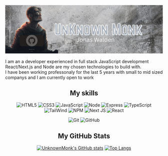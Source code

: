 <img src="./UnknownMonk1.png" />

I am an a developer experienced in full stack JavaScript development React/Next.js and Node are my chosen technologies to build with.<br>
I have been working professonaly for the last 5 years with small to mid sized companys and I am currently open to work <br>



<div align=center>
<h2>My skills</h2>
  
![HTML5](https://img.shields.io/badge/html5-%23E34F26.svg?style=for-the-badge&logo=html5&logoColor=white)
![CSS3](https://img.shields.io/badge/css3-%231572B6.svg?style=for-the-badge&logo=css3&logoColor=white)
![JavaScript](https://img.shields.io/badge/javascript-%23323330.svg?style=for-the-badge&logo=javascript&logoColor=%23F7DF1E)
![Node](https://img.shields.io/badge/node.js-%23323330.svg?style=for-the-badge&logo=nodedotjs&logoColor=%23F7DF1E)
![Express](https://img.shields.io/badge/Express-%23323330.svg?style=for-the-badge&logo=express&logoColor=%23F7DF1E)
![TypeScript](https://img.shields.io/badge/typescript-%23007ACC.svg?style=for-the-badge&logo=typescript&logoColor=white)
![TailWind](https://img.shields.io/badge/tailwindcss-blue.svg?style=for-the-badge&logo=tailwindcss&logoColor=white)
![NPM](https://img.shields.io/badge/NPM-%23CB3837.svg?style=for-the-badge&logo=npm&logoColor=white)
![Next JS](https://img.shields.io/badge/Next-black?style=for-the-badge&logo=next.js&logoColor=white)
![React](https://img.shields.io/badge/react-%2320232a.svg?style=for-the-badge&logo=react&logoColor=%2361DAFB)

![Git](https://img.shields.io/badge/git-%23F05033.svg?style=for-the-badge&logo=git&logoColor=white)
![GitHub](https://img.shields.io/badge/github-%23121011.svg?style=for-the-badge&logo=github&logoColor=white)

<h2>My GitHub Stats</h2>

[![UnknownMonk's GitHub stats](https://github-readme-stats.vercel.app/api?username=UnknownMonk&show_icons=true&theme=dark)](https://github.com/UnknownMonk/github-readme-stats)
[![Top Langs](https://github-readme-stats.vercel.app/api/top-langs/?username=UnknownMonk&layout=compact&theme=dark)](https://github.com/UnknownMonk/github-readme-stats)

  </div>
